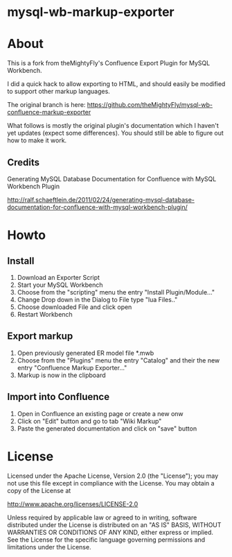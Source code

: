 mysql-wb-markup-exporter
===================================

# About

This is a fork from theMightyFly's Confluence Export Plugin for MySQL Workbench.

I did a quick hack to allow exporting to HTML, and should easily be modified to support other markup languages.

The original branch is here:
https://github.com/theMightyFly/mysql-wb-confluence-markup-exporter

What follows is mostly the original plugin's documentation which I haven't yet updates (expect some differences). You should still be able to figure out how to make it work.

## Credits
Generating MySQL Database Documentation for Confluence with MySQL Workbench Plugin

http://ralf.schaeftlein.de/2011/02/24/generating-mysql-database-documentation-for-confluence-with-mysql-workbench-plugin/

# Howto

## Install

1. Download an Exporter Script
2. Start your MySQL Workbench
3. Choose from the "scripting" menu the entry "Install Plugin/Module..."
4. Change Drop down in the Dialog to File type "lua Files.."
5. Choose downloaded File and click open
6. Restart Workbench

## Export markup
1. Open previously generated ER model file *.mwb
2. Choose from the "Plugins" menu the entry "Catalog" and their the new entry "Confluence Markup Exporter..."
3. Markup is now in the clipboard

## Import into Confluence
1. Open in Confluence an existing page or create a new onw
2. Click on "Edit" button and go to tab "Wiki Markup"
3. Paste the generated documentation and click on "save" button


# License 

Licensed under the Apache License, Version 2.0 (the "License"); you may not use this file except in compliance with the License. You may obtain a copy of the License at

http://www.apache.org/licenses/LICENSE-2.0

Unless required by applicable law or agreed to in writing, software distributed under the License is distributed on an "AS IS" BASIS, WITHOUT WARRANTIES OR CONDITIONS OF ANY KIND, either express or implied. See the License for the specific language governing permissions and limitations under the License.
